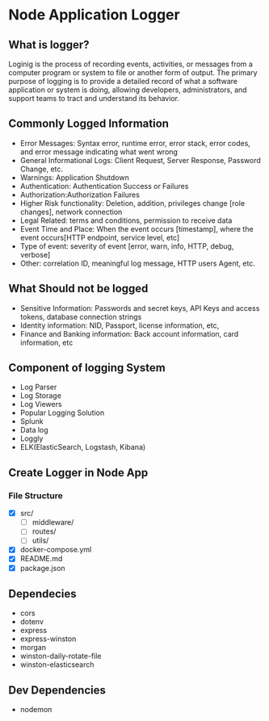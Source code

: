 # Node Application Logger

## What is logger?
<p>Loginig is the process of recording events, activities, or messages from a computer program or system to file or another form of output. The primary purpose of logging is to provide a detailed record of what a software application or system is doing, allowing developers, administrators, and support teams to tract and understand its behavior.</p>

## Commonly Logged Information
- Error Messages: Syntax error, runtime error, error stack, error codes, and error message indicating what went wrong
- General Informational Logs: Client Request, Server Response, Password Change, etc.
- Warnings: Application Shutdown
- Authentication: Authentication Success or Failures
- Authorization:Authorization Failures
- Higher Risk functionality: Deletion, addition, privileges change [role changes], network connection
- Legal Related: terms and conditions, permission to receive data
- Event Time and Place: When the event occurs [timestamp], where the event occurs[HTTP endpoint, service level, etc]
- Type of event: severity of event [error, warn, info, HTTP, debug, verbose]
- Other: correlation ID, meaningful log message, HTTP users Agent, etc.

## What Should not be logged
- Sensitive Information: Passwords and secret keys, API Keys and access tokens, database connection strings
- Identity information: NID, Passport, license information, etc,
- Finance and Banking information: Back account information, card information, etc

## Component of logging System
- Log Parser
- Log Storage
- Log Viewers
- Popular Logging Solution
- Splunk
- Data log
- Loggly
- ELK(ElasticSearch, Logstash, Kibana)

## Create Logger in Node App

### File Structure
- [x] src/
  - [ ] middleware/
  - [ ] routes/
  - [ ] utils/
- [x] docker-compose.yml
- [x] README.md
- [x] package.json

## Dependecies
- cors
- dotenv
- express
- express-winston
- morgan
- winston-daily-rotate-file
- winston-elasticsearch
## Dev Dependencies
- nodemon

<!-- ### Video - 130
- 00:51:49/02:21:39 -->